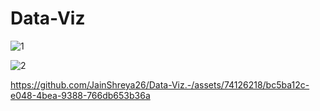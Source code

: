 # Data-Viz 

![1](https://github.com/JainShreya26/Data-Viz.-/assets/74126218/51e008a9-5a3b-4214-8fda-52496ee9870a)

![2](https://github.com/JainShreya26/Data-Viz.-/assets/74126218/6f1b2cb3-dacf-4b99-a768-30250d981fa6)

https://github.com/JainShreya26/Data-Viz.-/assets/74126218/bc5ba12c-e048-4bea-9388-766db653b36a

